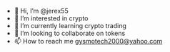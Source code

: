 - 👋 Hi, I’m @jerex55
- 👀 I’m interested in crypto
- 🌱 I’m currently learning crypto trading
- 💞️ I’m looking to collaborate on tokens
- 📫 How to reach me gysmotech2000@yahoo.com

<!---
jerex55/jerex55 is a ✨ special ✨ repository because its `README.md` (this file) appears on your GitHub profile.
You can click the Preview link to take a look at your changes.
--->
